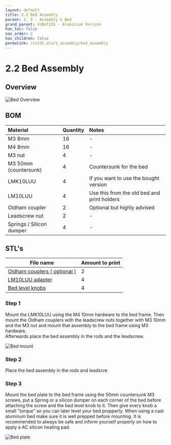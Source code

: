 ```yaml
---
layout: default
title: 2.2 Bed Assembly
parent: 2. Z - Assembly & Bed
grand_parent: VzBoT235 - Aluminium Version
has_toc: false
nav_order: 2
has_children: false
permalink: /vz235_alu/z_assembly/bed_assembly
---
```


# 2.2 Bed Assembly

## Overview

![Bed Overview](/assets/images/manual/vz235_alu/z_assembly/bed_assembly/overview.png)

## BOM

| Material        | Quantity          | Notes |
|:-------------|:------------------|:------|
| M3 8mm           | 16 | -  |
| M4 8mm | 16   | -  |
| M3 nut | 4 | - |
| M3 50mm (countersunk) | 4 | Countersunk for the bed |
| LMK10LUU | 4 | If you want to use the bought version |
| LM10LUU | 4 | Use this from the old bed and print holders |
| Oldham coupler | 2 | Optional but highly advised |
| Leadscrew nut | 2 | - |
| Springs / Silicon dumper | 4 | - |

## STL's

| File name | Amount to print |
|-----------|-----------------|
| <a href="https://github.com/VzBoT3D/VzBoT-Vz235/blob/main/Assemblies%20%26%20STL/Frame/Frame%20brace.stl" target="_blank">Oldham couplers ( optional )</a> | 2 | - |
| <a href="https://github.com/VzBoT3D/VzBoT-Vz235/blob/main/Assemblies%20%26%20STL/Frame/Frame%20brace.stl" target="_blank">LM10LUU adapter</a> | 4 | Only if you don't use the bought version |
| <a href="https://github.com/VzBoT3D/VzBoT-Vz235/blob/main/Assemblies%20%26%20STL/Frame/Frame%20brace.stl" target="_blank">Bed level knobs</a> | 4 | - |

### Step 1

Mount the LMK10LUU using the M4 10mm hardware to the bed frame. Then mount the Oldham couplers with the leadscrew nuts together with M3 10mm and the M3 nut and mount that assembly to the bed frame using M3 hardware.<br/>
Afterwards place the bed assembly in the rods and the leadscrew.

![Bed mount](/assets/images/manual/vz235_alu/z_assembly/bed_assembly/mount.png)

### Step 2

Place the bed assembly in the rods and leadscre

### Step 3

Mount the bed plate to the bed frame using the 50mm countersunk M3 screws, put a Spring or a silicon dumper on each corner of the bed before attaching the screw and the bed level knob to it. Then give every knob a small "torque" so you can later level your bed propperly. When using a cast aluminum bed make sure it is well prepped before mounting. It is recommended to always be safe and inform yourself properly on how to apply a AC silicon heating pad.

![Bed plate](/assets/images/manual/vz235_alu/z_assembly/bed_assembly/plate.png)